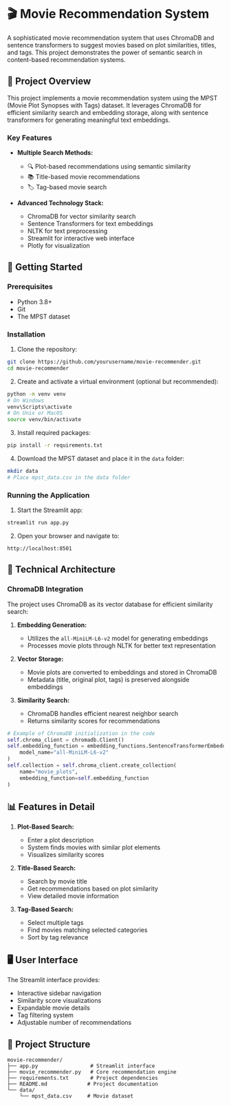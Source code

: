 # 🎬 Movie Recommendation System

A sophisticated movie recommendation system that uses ChromaDB and sentence transformers to suggest movies based on plot similarities, titles, and tags. This project demonstrates the power of semantic search in content-based recommendation systems.

## 🎯 Project Overview

This project implements a movie recommendation system using the MPST (Movie Plot Synopses with Tags) dataset. It leverages ChromaDB for efficient similarity search and embedding storage, along with sentence transformers for generating meaningful text embeddings.

### Key Features

- **Multiple Search Methods:**
  - 🔍 Plot-based recommendations using semantic similarity
  - 📚 Title-based movie recommendations
  - 🏷️ Tag-based movie search
  
- **Advanced Technology Stack:**
  - ChromaDB for vector similarity search
  - Sentence Transformers for text embeddings
  - NLTK for text preprocessing
  - Streamlit for interactive web interface
  - Plotly for visualization

## 🚀 Getting Started

### Prerequisites

- Python 3.8+
- Git
- The MPST dataset

### Installation

1. Clone the repository:
```bash
git clone https://github.com/yourusername/movie-recommender.git
cd movie-recommender
```

2. Create and activate a virtual environment (optional but recommended):
```bash
python -m venv venv
# On Windows
venv\Scripts\activate
# On Unix or MacOS
source venv/bin/activate
```

3. Install required packages:
```bash
pip install -r requirements.txt
```

4. Download the MPST dataset and place it in the `data` folder:
```bash
mkdir data
# Place mpst_data.csv in the data folder
```

### Running the Application

1. Start the Streamlit app:
```bash
streamlit run app.py
```

2. Open your browser and navigate to:
```
http://localhost:8501
```

## 🔧 Technical Architecture

### ChromaDB Integration

The project uses ChromaDB as its vector database for efficient similarity search:

1. **Embedding Generation:**
   - Utilizes the `all-MiniLM-L6-v2` model for generating embeddings
   - Processes movie plots through NLTK for better text representation

2. **Vector Storage:**
   - Movie plots are converted to embeddings and stored in ChromaDB
   - Metadata (title, original plot, tags) is preserved alongside embeddings

3. **Similarity Search:**
   - ChromaDB handles efficient nearest neighbor search
   - Returns similarity scores for recommendations

```python
# Example of ChromaDB initialization in the code
self.chroma_client = chromadb.Client()
self.embedding_function = embedding_functions.SentenceTransformerEmbeddingFunction(
    model_name="all-MiniLM-L6-v2"
)
self.collection = self.chroma_client.create_collection(
    name="movie_plots",
    embedding_function=self.embedding_function
)
```

## 📊 Features in Detail

1. **Plot-Based Search:**
   - Enter a plot description
   - System finds movies with similar plot elements
   - Visualizes similarity scores

2. **Title-Based Search:**
   - Search by movie title
   - Get recommendations based on plot similarity
   - View detailed movie information

3. **Tag-Based Search:**
   - Select multiple tags
   - Find movies matching selected categories
   - Sort by tag relevance

## 🖥️ User Interface

The Streamlit interface provides:
- Interactive sidebar navigation
- Similarity score visualizations
- Expandable movie details
- Tag filtering system
- Adjustable number of recommendations

## 📁 Project Structure

```
movie-recommender/
├── app.py                 # Streamlit interface
├── movie_recommender.py   # Core recommendation engine
├── requirements.txt       # Project dependencies
├── README.md             # Project documentation
└── data/
    └── mpst_data.csv     # Movie dataset
```

